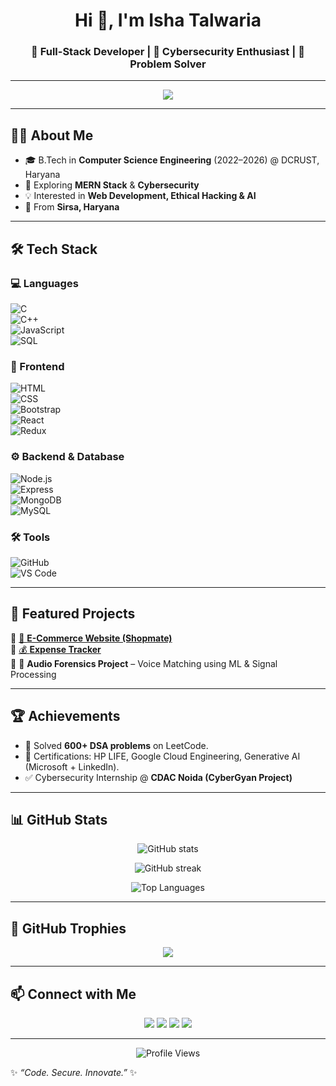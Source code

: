 <!-- Profile Header -->
<h1 align="center">Hi 👋, I'm Isha Talwaria</h1>
<h3 align="center">🚀 Full-Stack Developer | 🔐 Cybersecurity Enthusiast | 🎯 Problem Solver</h3>

---

<!-- Typing Animation -->
<p align="center">
  <img src="https://readme-typing-svg.herokuapp.com?size=22&color=00C7FF&center=true&vCenter=true&width=600&lines=Full+Stack+Web+Developer;Cybersecurity+Intern;600%2B+DSA+Problems+Solved;Tech+Enthusiast+%26+Lifelong+Learner">
</p>

---

## 👩‍🎓 About Me  
- 🎓 B.Tech in **Computer Science Engineering** (2022–2026) @ DCRUST, Haryana  
- 🌱 Exploring **MERN Stack** & **Cybersecurity**  
- 💡 Interested in **Web Development, Ethical Hacking & AI**  
- 📍 From **Sirsa, Haryana**  

---

## 🛠️ Tech Stack  

### 💻 Languages  
![C](https://img.shields.io/badge/C-00599C?logo=c&logoColor=white)  
![C++](https://img.shields.io/badge/C++-00599C?logo=cplusplus&logoColor=white)  
![JavaScript](https://img.shields.io/badge/JavaScript-F7DF1E?logo=javascript&logoColor=black)  
![SQL](https://img.shields.io/badge/SQL-4479A1?logo=MySQL&logoColor=white)  

### 🎨 Frontend  
![HTML](https://img.shields.io/badge/HTML5-E34F26?logo=html5&logoColor=white)  
![CSS](https://img.shields.io/badge/CSS3-1572B6?logo=css3&logoColor=white)  
![Bootstrap](https://img.shields.io/badge/Bootstrap-7952B3?logo=bootstrap&logoColor=white)  
![React](https://img.shields.io/badge/React-61DAFB?logo=react&logoColor=black)  
![Redux](https://img.shields.io/badge/Redux-764ABC?logo=redux&logoColor=white)  

### ⚙️ Backend & Database  
![Node.js](https://img.shields.io/badge/Node.js-339933?logo=node.js&logoColor=white)  
![Express](https://img.shields.io/badge/Express-000000?logo=express&logoColor=white)  
![MongoDB](https://img.shields.io/badge/MongoDB-47A248?logo=mongodb&logoColor=white)  
![MySQL](https://img.shields.io/badge/MySQL-4479A1?logo=mysql&logoColor=white)  

### 🛠️ Tools  
![GitHub](https://img.shields.io/badge/GitHub-181717?logo=github&logoColor=white)  
![VS Code](https://img.shields.io/badge/VSCode-0078D4?logo=visualstudiocode&logoColor=white)  

---

## 📂 Featured Projects  
🔹 [🛒 **E-Commerce Website (Shopmate)**](https://github.com/Ishatalwaria/ecommerce-website)  
🔹 [💰 **Expense Tracker**](https://github.com/Ishatalwaria/my-expense-tracker)  
🔹 🎤 **Audio Forensics Project** – Voice Matching using ML & Signal Processing  

---

## 🏆 Achievements  
- 🔹 Solved **600+ DSA problems** on LeetCode.  
- 📜 Certifications: HP LIFE, Google Cloud Engineering, Generative AI (Microsoft + LinkedIn).  
- ✅ Cybersecurity Internship @ **CDAC Noida (CyberGyan Project)**  

---

## 📊 GitHub Stats  

<p align="center">
  <img src="https://github-readme-stats.vercel.app/api?username=Ishatalwaria&show_icons=true&theme=tokyonight" alt="GitHub stats" />
</p>

<p align="center">
  <img src="https://github-readme-streak-stats.herokuapp.com/?user=Ishatalwaria&theme=tokyonight" alt="GitHub streak" />
</p>

<p align="center">
  <img src="https://github-readme-stats.vercel.app/api/top-langs/?username=Ishatalwaria&layout=compact&theme=tokyonight" alt="Top Languages" />
</p>

---

## 🏅 GitHub Trophies  
<p align="center">
  <img src="https://github-profile-trophy.vercel.app/?username=Ishatalwaria&theme=onedark&row=1&column=6" />
</p>

---

## 📫 Connect with Me  
<p align="center">
  <a href="https://linkedin.com/in/ishatalwaria"><img src="https://img.shields.io/badge/LinkedIn-0A66C2?logo=linkedin&logoColor=white"></a>
  <a href="https://github.com/Ishatalwaria"><img src="https://img.shields.io/badge/GitHub-181717?logo=github&logoColor=white"></a>
  <a href="mailto:ishatalwaria2020@gmail.com"><img src="https://img.shields.io/badge/Email-D14836?logo=gmail&logoColor=white"></a>
  <a href="https://leetcode.com/u/isha2004/"><img src="https://img.shields.io/badge/LeetCode-FFA116?logo=leetcode&logoColor=white"></a>
</p>

---

<p align="center"> 
  <img src="https://komarev.com/ghpvc/?username=Ishatalwaria&label=Profile%20Views&color=0e75b6&style=flat" alt="Profile Views" /> 
</p>

✨ *“Code. Secure. Innovate.”* ✨
